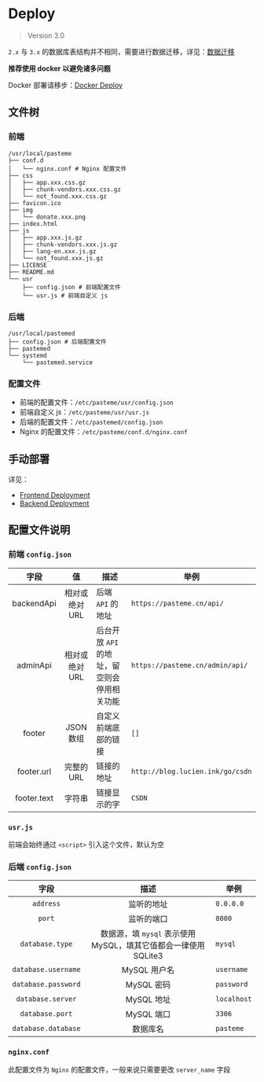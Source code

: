 # Deploy

> Version 3.0

`2.x` 与 `3.x` 的数据库表结构并不相同，需要进行数据迁移，详见：[数据迁移](https://github.com/LucienShui/PasteMeBackend/blob/master/MIGRATE.md)

**推荐使用 docker 以避免诸多问题**

Docker 部署请移步：[Docker Deploy](./DOCKER_DEPLOY.md)

## 文件树

### 前端

```plain
/usr/local/pasteme
├── conf.d
│   └── nginx.conf # Nginx 配置文件
├── css
│   ├── app.xxx.css.gz
│   ├── chunk-vendors.xxx.css.gz
│   └── not_found.xxx.css.gz
├── favicon.ico
├── img
│   └── donate.xxx.png
├── index.html
├── js
│   ├── app.xxx.js.gz
│   ├── chunk-vendors.xxx.js.gz
│   ├── lang-en.xxx.js.gz
│   └── not_found.xxx.js.gz
├── LICENSE
├── README.md
└── usr
    ├── config.json # 前端配置文件
    └── usr.js # 前端自定义 js
```

### 后端

```plain
/usr/local/pastemed
├── config.json # 后端配置文件
├── pastemed
└── systemd
    └── pastemed.service
```

### 配置文件
+ 前端的配置文件：`/etc/pasteme/usr/config.json`
+ 前端自定义 js：`/etc/pasteme/usr/usr.js`
+ 后端的配置文件：`/etc/pastemed/config.json`
+ Nginx 的配置文件：`/etc/pasteme/conf.d/nginx.conf`

## 手动部署

详见：
+ [Frontend Deployment](https://github.com/PasteUs/PasteMeFrontend/blob/master/DEPLOY.md)
+ [Backend Deployment](https://github.com/PasteUs/PasteMeBackend/blob/master/doc/DEPLOY.md)

## 配置文件说明

### 前端 `config.json`

| 字段 | 值 | 描述 | 举例 |
| :---: | :---: | --- | --- |
| backendApi | 相对或绝对 URL | 后端 `API` 的地址 | `https://pasteme.cn/api/` |
| adminApi | 相对或绝对 URL | 后台开放 `API` 的地址，留空则会停用相关功能 | `https://pasteme.cn/admin/api/` |
| footer | JSON 数组 | 自定义前端底部的链接 | `[]` |
| footer.url | 完整的 URL | 链接的地址 | `http://blog.lucien.ink/go/csdn` |
| footer.text | 字符串 | 链接显示的字 | `CSDN` |

### `usr.js`

前端会始终通过 `<script>` 引入这个文件，默认为空

### 后端 `config.json`

| 字段 | 描述 | 举例 |
| :---: | :---: | --- |
| `address` | 监听的地址 | `0.0.0.0` |
| `port` | 监听的端口 | `8000` |
| `database.type` | 数据源，填 `mysql` 表示使用 MySQL，填其它值都会一律使用 SQLite3 | `mysql` |
| `database.username` | MySQL 用户名 | `username` |
| `database.password` | MySQL 密码 | `password` |
| `database.server` | MySQL 地址 | `localhost` |
| `database.port` | MySQL 端口 | `3306` |
| `database.database` | 数据库名 | `pasteme` |

### `nginx.conf`

此配置文件为 `Nginx` 的配置文件，一般来说只需要更改 `server_name` 字段
